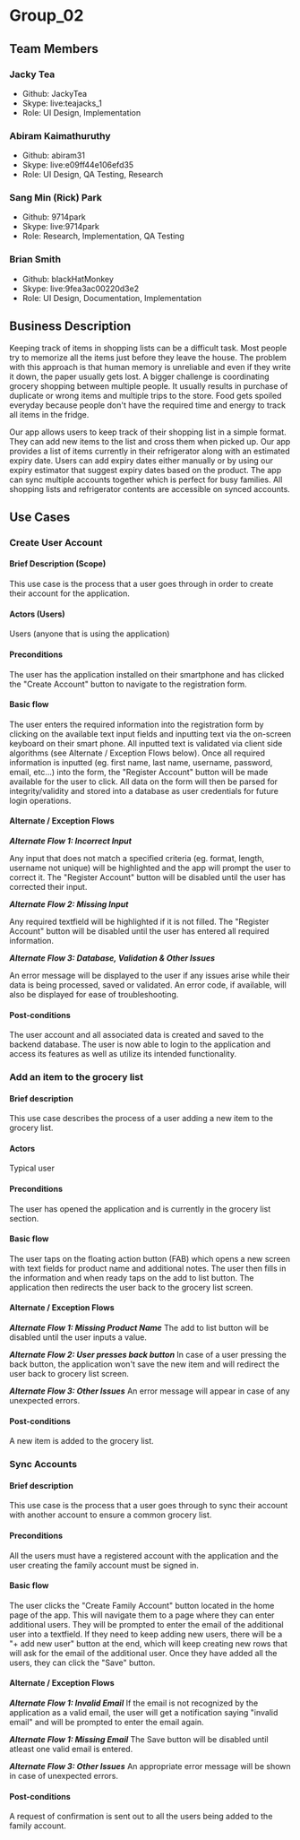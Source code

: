 # Group_02

## Team Members

### Jacky Tea

- Github: JackyTea
- Skype: live:teajacks_1
- Role: UI Design, Implementation

### Abiram Kaimathuruthy

- Github: abiram31
- Skype: live:e09ff44e106efd35
- Role: UI Design, QA Testing, Research

### Sang Min (Rick) Park

- Github: 9714park
- Skype: live:9714park
- Role: Research, Implementation, QA Testing

### Brian Smith

- Github: blackHatMonkey
- Skype: live:9fea3ac00220d3e2
- Role: UI Design, Documentation, Implementation

## Business Description
Keeping track of items in shopping lists can be a difficult task. Most people try to memorize all the items just before they leave the house. The problem with this approach is that human memory is unreliable and even if they write it down, the paper usually gets lost. A bigger challenge is coordinating grocery shopping between multiple people. It usually results in purchase of duplicate or wrong items and multiple trips to the store. Food gets spoiled everyday because people don't have the required time and energy to track all items in the fridge.

Our app allows users to keep track of their shopping list in a simple format. They can add new items to the list and cross them when picked up. Our app provides a list of items currently in their refrigerator along with an estimated expiry date. Users can add expiry dates either manually or by using our expiry estimator that suggest expiry dates based on the product. The app can sync multiple accounts together which is perfect for busy families. All shopping lists and refrigerator contents are accessible on synced accounts.

## Use Cases

### Create User Account

#### Brief Description (Scope)
This use case is the process that a user goes through in order to create their account for the application.

#### Actors (Users)
Users (anyone that is using the application)

#### Preconditions
The user has the application installed on their smartphone and has clicked the "Create Account" button to navigate to the registration form.

#### Basic flow
The user enters the required information into the registration form by clicking on the available text input fields and inputting text via the on-screen keyboard on their smart phone. All inputted text is validated via client side algorithms (see Alternate / Exception Flows below). Once all required information is inputted (eg. first name, last name, username, password, email, etc...) into the form, the "Register Account" button will be made available for the user to click. All data on the form will then be parsed for integrity/validity and stored into a database as user credentials for future login operations.

#### Alternate / Exception Flows
**_Alternate Flow 1: Incorrect Input_**

Any input that does not match a specified criteria (eg. format, length, username not unique) will be highlighted and the app will prompt the user to correct it. The "Register Account" button will be disabled until the user has corrected their input.

**_Alternate Flow 2: Missing Input_**

Any required textfield will be highlighted if it is not filled.
The "Register Account" button will be disabled until the user has entered all required information.

**_Alternate Flow 3: Database, Validation & Other Issues_**

An error message will be displayed to the user if any issues arise while their data is being processed, saved or validated. An error code, if available, will also be displayed for ease of troubleshooting.

#### Post-conditions
The user account and all associated data is created and saved to the backend database. The user is now able to login to the application and access its features as well as utilize its intended functionality.

### Add an item to the grocery list
#### Brief description
This use case describes the process of a user adding a new item to the grocery list.

#### Actors
Typical user

#### Preconditions
The user has opened the application and is currently in the grocery list section.

#### Basic flow
The user taps on the floating action button (FAB) which opens a new screen with text fields for product name and additional notes. The user then fills in the information and when ready taps on the add to list button. The application then redirects the user back to the grocery list screen.

#### Alternate / Exception Flows
**_Alternate Flow 1: Missing Product Name_**
The add to list button will be disabled until the user inputs a value.

**_Alternate Flow 2: User presses back button_**
In case of a user pressing the back button, the application won't save the new item and will redirect the user back to grocery list screen.

**_Alternate Flow 3: Other Issues_**
An error message will appear in case of any unexpected errors.

#### Post-conditions
A new item is added to the grocery list.

### Sync Accounts

#### Brief description
This use case is the process that a user goes through to sync their account with another account to ensure a common grocery list.

#### Preconditions
All the users must have a registered account with the application and the user creating the family account must be signed in.

#### Basic flow
The user clicks the "Create Family Account" button located in the home page of the app. This will navigate them to a page where they can enter additional users. They will be prompted to enter the email of the additional user into a textfield. If they need to keep adding new users, there will be a "+ add new user" button at the end, which will keep creating new rows that will ask for the email of the additional user. Once they have added all the users, they can click the "Save" button.

#### Alternate / Exception Flows
**_Alternate Flow 1: Invalid Email_**
If the email is not recognized by the application as a valid email, the user will get a notification saying "invalid email" and will be prompted to enter the email again.

**_Alternate Flow 1: Missing Email_**
The Save button will be disabled until atleast one valid email is entered.

**_Alternate Flow 3: Other Issues_**
An appropriate error message will be shown in case of unexpected errors.

#### Post-conditions
A request of confirmation is sent out to all the users being added to the family account.